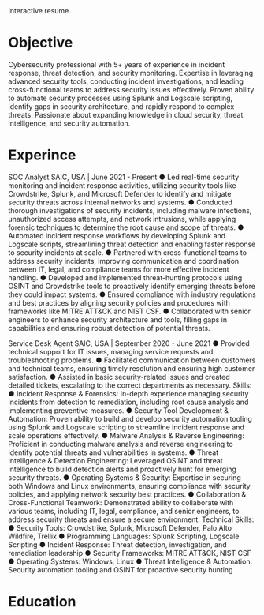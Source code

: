 <!DOCTYPE HTML>
<HTML>
<head>
Interactive resume
</head>
<body>

<h1>Objective</h1>
<p> Cybersecurity professional with 5+ years of experience in incident response, threat detection,
and security monitoring. Expertise in leveraging advanced security tools, conducting incident
investigations, and leading cross-functional teams to address security issues effectively.
Proven ability to automate security processes using Splunk and Logscale scripting, identify
gaps in security architecture, and rapidly respond to complex threats. Passionate about
expanding knowledge in cloud security, threat intelligence, and security automation. </p>


<h1>Experince</h1>
<p>SOC Analyst
SAIC, USA | June 2021 - Present
● Led real-time security monitoring and incident response activities, utilizing security tools
like Crowdstrike, Splunk, and Microsoft Defender to identify and mitigate security
threats across internal networks and systems.
● Conducted thorough investigations of security incidents, including malware infections,
unauthorized access attempts, and network intrusions, while applying forensic
techniques to determine the root cause and scope of threats.
● Automated incident response workflows by developing Splunk and Logscale scripts,
streamlining threat detection and enabling faster response to security incidents at scale.
● Partnered with cross-functional teams to address security incidents, improving
communication and coordination between IT, legal, and compliance teams for more
effective incident handling.
● Developed and implemented threat-hunting protocols using OSINT and Crowdstrike
tools to proactively identify emerging threats before they could impact systems.
● Ensured compliance with industry regulations and best practices by aligning security
policies and procedures with frameworks like MITRE ATT&CK and NIST CSF.
● Collaborated with senior engineers to enhance security architecture and tools, filling
gaps in capabilities and ensuring robust detection of potential threats. </p>
<p>Service Desk Agent
SAIC, USA | September 2020 - June 2021
● Provided technical support for IT issues, managing service requests and troubleshooting
problems.
● Facilitated communication between customers and technical teams, ensuring timely
resolution and ensuring high customer satisfaction.
● Assisted in basic security-related issues and created detailed tickets, escalating to the
correct departments as necessary.
Skills:
● Incident Response & Forensics: In-depth experience managing security incidents from
detection to remediation, including root cause analysis and implementing preventive
measures.
● Security Tool Development & Automation: Proven ability to build and develop
security automation tooling using Splunk and Logscale scripting to streamline
incident response and scale operations effectively.
● Malware Analysis & Reverse Engineering: Proficient in conducting malware analysis
and reverse engineering to identify potential threats and vulnerabilities in systems.
● Threat Intelligence & Detection Engineering: Leveraged OSINT and threat
intelligence to build detection alerts and proactively hunt for emerging security threats.
● Operating Systems & Security: Expertise in securing both Windows and Linux
environments, ensuring compliance with security policies, and applying network
security best practices.
● Collaboration & Cross-Functional Teamwork: Demonstrated ability to collaborate with
various teams, including IT, legal, compliance, and senior engineers, to address security
threats and ensure a secure environment.
Technical Skills:
● Security Tools: Crowdstrike, Splunk, Microsoft Defender, Palo Alto Wildfire, Trellix
● Programming Languages: Splunk Scripting, Logscale Scripting
● Incident Response: Threat detection, investigation, and remediation leadership
● Security Frameworks: MITRE ATT&CK, NIST CSF
● Operating Systems: Windows, Linux
● Threat Intelligence & Automation: Security automation tooling and OSINT for
proactive security hunting</p>
<h1>Education</h1>
<p></p>

</body>
</html>
